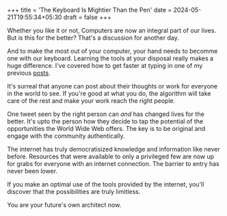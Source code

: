 +++
title = 'The Keyboard Is Mightier Than the Pen'
date = 2024-05-21T19:55:34+05:30
draft = false
+++

Whether you like it or not, Computers are now an integral part of our lives. But is this for the better? That's a discussion for another day.

And to make the most out of your computer, your hand needs to becomme one with our keyboard. Learning the tools at your disposal really makes a huge difference.
I've covered how to get faster at typing in one of my previous [posts](https://jitesh117.github.io/blog/how-i-learned-to-type-fast/).

It's surreal that anyone can post about their thoughts or work for everyone in the world to see. If you're good at what you do, the algorithm will take care of the rest and make your work reach the right people.

One tweet seen by the right person can *and* has changed lives for the better. It's upto the person how they decide to tap the potential of the opportunities the World Wide Web offers. The key is to be original and engage with the community authentically. 

The internet has truly democratisized knowledge and information like never before. Resources that were available to only a privileged few are now up for grabs for everyone with an internet connection. The barrier to entry has never been lower.

If you make an optimal use of the tools provided by the internet, you'll discover that the possibilities are truly limitless. 

You are your future's own architect now.